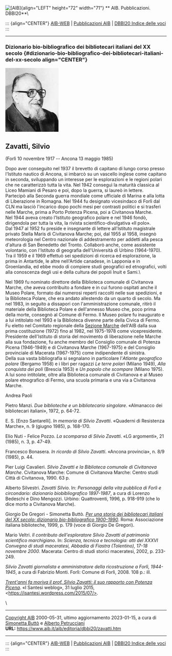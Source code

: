 ![\[AIB\]](/aib/wi/aibv72.gif){align="LEFT" height="72" width="71"}
** AIB. Pubblicazioni. DBBI20**\

::: {align="CENTER"}
[AIB-WEB](/) \| [Pubblicazioni AIB](/aib/editoria/editoria.htm) \|
[DBBI20 Indice delle voci](dbbi20.htm)
:::

------------------------------------------------------------------------

### Dizionario bio-bibliografico dei bibliotecari italiani del XX secolo {#dizionario-bio-bibliografico-dei-bibliotecari-italiani-del-xx-secolo align="CENTER"}

![\[Ritratto\]](zavatti.jpg)

## Zavatti, Silvio

(Forlì 10 novembre 1917 -- Ancona 13 maggio 1985)

Dopo aver conseguito nel 1937 il brevetto di capitano di lungo corso
presso l\'Istituto nautico di Ancona, si imbarcò su un vascello inglese
come capitano in seconda, sviluppando un interesse per le esplorazioni e
le regioni polari che ne caratterizzò tutta la vita. Nel 1942 conseguì
la maturità classica al Liceo Mamiani di Pesaro e poi, dopo la guerra,
si laureò in lettere.\
Partecipò alla Seconda guerra mondiale come ufficiale di Marina e alla
lotta di Liberazione in Romagna. Nel 1944 fu designato vicesindaco di
Forlì dal CLN ma lasciò l\'incarico dopo pochi mesi per contrasti
politici e si trasferì nelle Marche, prima a Porto Potenza Picena, poi a
Civitanova Marche.\
Nel 1944 aveva creato l\'Istituto geografico polare e nel 1946 fondò,
dirigendola per tutta la vita, la rivista scientifico-divulgativa «Il
polo».\
Dal 1947 al 1952 fu preside e insegnante di lettere all\'Istituto
magistrale privato Stella Maris di Civitanova Marche; poi, dal 1955 al
1958, insegnò meteorologia nel Centro nazionale di addestramento per
addetti alla pesca d\'altura di San Benedetto del Tronto. Collaborò
anche, come assistente volontario, con l\'Istituto di geografia
dell\'Università di Urbino (1964-1970).\
Tra il 1959 e il 1969 effettuò sei spedizioni di ricerca ed
esplorazione, la prima in Antartide, le altre nell\'Artide canadese, in
Lapponia e in Groenlandia, ed ebbe modo di compiere studi geografici ed
etnografici, volti alla conoscenza degli usi e della cultura dei popoli
Inuit e Sami.\

Nel 1969 fu nominato direttore della Biblioteca comunale di Civitanova
Marche, che aveva contribuito a fondare e in cui furono ospitati anche
il Museo Polare, formato dai numerosi reperti raccolti nelle sue
spedizioni, e la Biblioteca Polare, che era andato allestendo da un
quarto di secolo. Ma nel 1983, in seguito a dissapori con
l\'amministrazione comunale, ritirò il materiale della Biblioteca Polare
e dell\'annesso Museo che, poco prima della morte, consegnò al Comune di
Fermo. Il Museo polare fu inaugurato e a lui intitolato nel 1993 e la
Biblioteca divenne parte della Civica di Fermo.\
Fu eletto nel Comitato regionale della [Sezione
Marche](/aib/stor/sezioni/mar.htm) dell\'AIB dalla sua prima
costituzione (1972) fino al 1982, nel 1975-1978 come vicepresidente.\
Presidente dell\'Istituto di storia del movimento di liberazione nelle
Marche alla sua fondazione, fu anche membro del Consiglio comunale di
Potenza Picena (1946-1949) e di Civitanova Marche (1967-1975) e del
Consiglio provinciale di Macerata (1967-1975) come indipendente di
sinistra.\
Della sua vasta bibliografia si segnalano in particolare l\'*Atlante
geografico polare* (Bergamo 1958) e i libri per ragazzi *Le terre
polari* (Milano 1949), *Alla conquista dei poli* (Brescia 1953) e *Un
popolo che scompare* (Milano 1975).\
A lui sono intitolate, oltre alla Biblioteca comunale di Civitanova e al
Museo polare etnografico di Fermo, una scuola primaria e una via a
Civitanova Marche.

Andrea Paoli

Pietro Manzi. *Due biblioteche e un bibliotecario singolare*. «Almanacco
dei bibliotecari italiani», 1972, p. 64-72.

E. S. \[Enzo Santarelli\]. *In memoria di Silvio Zavatti*. «Quaderni di
Resistenza Marche», n. 9 (giugno 1985), p. 168-170.

Elio Nuti - Felice Pozzo. *La scomparsa di Silvio Zavatti*. «LG
argomenti», 21 (1985), n. 3, p. 47-49.

Francesco Bonasera. *In ricordo di Silvio Zavatti*. «Ancona provincia»,
n. 8/9 (1985), p. 44.

Pier Luigi Cavalieri. *Silvio Zavatti e la Biblioteca comunale di
Civitanova Marche*. Civitanova Marche: Comune di Civitanova Marche:
Centro studi Città di Civitanova, 1990. 63 p.

Alberto Silvestri. *Zavatti Silvio*. In: *Personaggi della vita pubblica
di Forlì e circondario: dizionario biobibliografico 1897-1987*, a cura
di Lorenzo Bedeschi e Dino Mengozzi. Urbino: Quattroventi, 1996, p.
918-919 (che lo dice morto a Civitanova Marche).

Giorgio De Gregori - Simonetta Buttò. [*Per una storia dei bibliotecari
italiani del XX secolo: dizionario bio-bibliografico
1900-1990*](/aib/editoria/pub065.htm). Roma: Associazione italiana
biblioteche, 1999, p. 179 (voce di Giorgio De Gregori).

Mario Veltri. *Il contributo dell\'esploratore Silvio Zavatti al
patrimonio scientifico marchigiano*. In: *Scienza, tecnica e tecnologia:
atti del XXXVI Convegno di studi maceratesi, Abbadia di Fiastra
(Tolentino), 17-18 novembre 2000*. Macerata: Centro di studi storici
maceratesi, 2002, p. 233-249.

*Silvio Zavatti giornalista e amministratore della ricostruzione a
Forlì, 1944-1945*, a cura di Fabrizio Monti. Forlì: Comune di Forlì,
2008. 108 p.: ill.

*[Trent\'anni fa moriva il prof. Silvio Zavatti: il suo rapporto con
Potenza Picena](https://isantesi.wordpress.com/2015/07/)*. «I Santesi
weblog», 31 luglio 2015, \<https://isantesi.wordpress.com/2015/07/>.

\

------------------------------------------------------------------------

[Copyright AIB](/aib/copyright.htm) 2000-05-31, ultimo aggiornamento
2023-01-15, a cura di [Simonetta Buttò](/aib/redazione3.htm) e [Alberto
Petrucciani](/aib/redazione.htm)\
**URL:** https://www.aib.it/aib/editoria/dbbi20/zavatti.htm

------------------------------------------------------------------------

::: {align="CENTER"}
[AIB-WEB](/) \| [Pubblicazioni AIB](/aib/editoria/editoria.htm) \|
[DBBI20 Indice delle voci](dbbi20.htm)
:::
